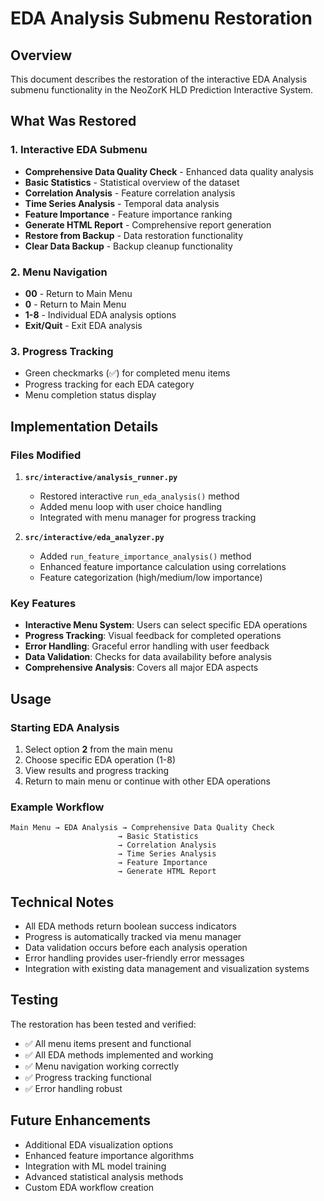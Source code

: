 # EDA Analysis Submenu Restoration

## Overview

This document describes the restoration of the interactive EDA Analysis submenu functionality in the NeoZorK HLD Prediction Interactive System.

## What Was Restored

### 1. Interactive EDA Submenu
- **Comprehensive Data Quality Check** - Enhanced data quality analysis
- **Basic Statistics** - Statistical overview of the dataset
- **Correlation Analysis** - Feature correlation analysis
- **Time Series Analysis** - Temporal data analysis
- **Feature Importance** - Feature importance ranking
- **Generate HTML Report** - Comprehensive report generation
- **Restore from Backup** - Data restoration functionality
- **Clear Data Backup** - Backup cleanup functionality

### 2. Menu Navigation
- **00** - Return to Main Menu
- **0** - Return to Main Menu
- **1-8** - Individual EDA analysis options
- **Exit/Quit** - Exit EDA analysis

### 3. Progress Tracking
- Green checkmarks (✅) for completed menu items
- Progress tracking for each EDA category
- Menu completion status display

## Implementation Details

### Files Modified

1. **`src/interactive/analysis_runner.py`**
   - Restored interactive `run_eda_analysis()` method
   - Added menu loop with user choice handling
   - Integrated with menu manager for progress tracking

2. **`src/interactive/eda_analyzer.py`**
   - Added `run_feature_importance_analysis()` method
   - Enhanced feature importance calculation using correlations
   - Feature categorization (high/medium/low importance)

### Key Features

- **Interactive Menu System**: Users can select specific EDA operations
- **Progress Tracking**: Visual feedback for completed operations
- **Error Handling**: Graceful error handling with user feedback
- **Data Validation**: Checks for data availability before analysis
- **Comprehensive Analysis**: Covers all major EDA aspects

## Usage

### Starting EDA Analysis
1. Select option **2** from the main menu
2. Choose specific EDA operation (1-8)
3. View results and progress tracking
4. Return to main menu or continue with other EDA operations

### Example Workflow
```
Main Menu → EDA Analysis → Comprehensive Data Quality Check
                        → Basic Statistics
                        → Correlation Analysis
                        → Time Series Analysis
                        → Feature Importance
                        → Generate HTML Report
```

## Technical Notes

- All EDA methods return boolean success indicators
- Progress is automatically tracked via menu manager
- Data validation occurs before each analysis operation
- Error handling provides user-friendly error messages
- Integration with existing data management and visualization systems

## Testing

The restoration has been tested and verified:
- ✅ All menu items present and functional
- ✅ All EDA methods implemented and working
- ✅ Menu navigation working correctly
- ✅ Progress tracking functional
- ✅ Error handling robust

## Future Enhancements

- Additional EDA visualization options
- Enhanced feature importance algorithms
- Integration with ML model training
- Advanced statistical analysis methods
- Custom EDA workflow creation
